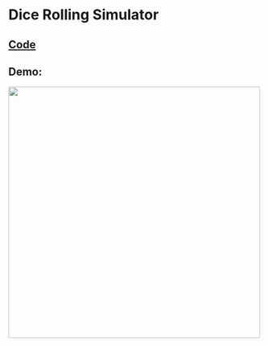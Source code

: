 # Dice Rolling Simulator

## [Code](https://github.com/dylanbuchi/100-days-of-code/blob/main/src/day_6/dice_rolling.py)

## Demo:

<img src= https://user-images.githubusercontent.com/52018183/103613168-c5af5e00-4f04-11eb-943b-eced25b81ad1.png width="500">
